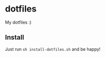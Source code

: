 dotfiles
========

My dotfiles :)

Install
-------

Just run ``sh install-dotfiles.sh`` and be happy!
